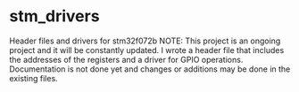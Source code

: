 # stm_drivers
Header files and drivers for stm32f072b 
NOTE: This project is an ongoing project and it will be constantly updated. 
I wrote a header file that includes the addresses of the registers and a driver for GPIO operations.
Documentation is not done yet and changes or additions may be done in the existing files.

